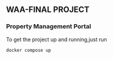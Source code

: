 ## WAA-FINAL PROJECT
### Property Management Portal

To get the project up and running,just run
```js
docker compose up
```